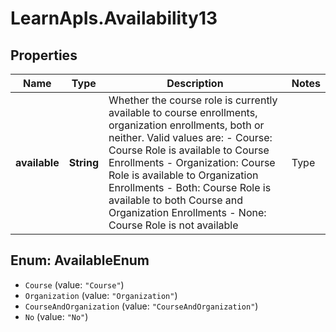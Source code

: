# LearnApIs.Availability13

## Properties
Name | Type | Description | Notes
------------ | ------------- | ------------- | -------------
**available** | **String** | Whether the course role is currently available to course enrollments, organization enrollments, both or neither.  Valid values are:  - Course: Course Role is available to Course Enrollments - Organization: Course Role is available to Organization Enrollments - Both: Course Role is available to both Course and Organization Enrollments - None: Course Role is not available   | Type      | Description  | --------- | --------- | | Course | Course only | | Organization | Organization only | | CourseAndOrganization | Both Course and Organization | | No | Neither Course nor Organization |  | [optional] 

<a name="AvailableEnum"></a>
## Enum: AvailableEnum

* `Course` (value: `"Course"`)
* `Organization` (value: `"Organization"`)
* `CourseAndOrganization` (value: `"CourseAndOrganization"`)
* `No` (value: `"No"`)

